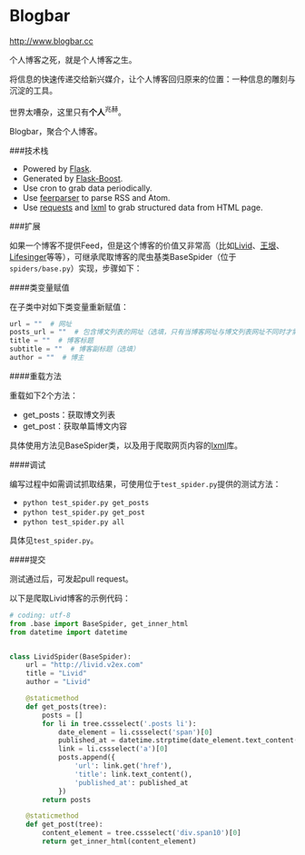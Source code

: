Blogbar
=======

http://www.blogbar.cc

个人博客之死，就是个人博客之生。

将信息的快速传递交给新兴媒介，让个人博客回归原来的位置：一种信息的雕刻与沉淀的工具。

世界太嘈杂，这里只有**个人**<sup>兆赫</sup>。

Blogbar，聚合个人博客。

###技术栈

* Powered by [Flask](http://flask.pocoo.org/).
* Generated by [Flask-Boost](https://github.com/hustlzp/Flask-Boost).
* Use cron to grab data periodically.
* Use [feerparser](http://pythonhosted.org/feedparser/) to parse RSS and Atom.
* Use [requests](http://docs.python-requests.org/en/latest/) and [lxml](http://lxml.de/) to grab structured data from HTML page.

###扩展

如果一个博客不提供Feed，但是这个博客的价值又非常高（比如[Livid](http://livid.v2ex.com/)、[王垠](http://www.yinwang.org/)、[Lifesinger](https://github.com/lifesinger/lifesinger.github.com/issues?q=label%3Ablog)等等），可继承爬取博客的爬虫基类BaseSpider（位于`spiders/base.py`）实现，步骤如下：

####类变量赋值

在子类中对如下类变量重新赋值：

```py
url = ""  # 网址
posts_url = ""  # 包含博文列表的网址（选填，只有当博客网址与博文列表网址不同时才需填写）
title = ""  # 博客标题
subtitle = ""  # 博客副标题（选填）
author = ""  # 博主
```

####重载方法

重载如下2个方法：

* get_posts：获取博文列表
* get_post：获取单篇博文内容

具体使用方法见BaseSpider类，以及用于爬取网页内容的[lxml](http://lxml.de/)库。

####调试

编写过程中如需调试抓取结果，可使用位于`test_spider.py`提供的测试方法：

* `python test_spider.py get_posts`
* `python test_spider.py get_post`
* `python test_spider.py all`

具体见`test_spider.py`。

####提交

测试通过后，可发起pull request。

以下是爬取Livid博客的示例代码：

```py
# coding: utf-8
from .base import BaseSpider, get_inner_html
from datetime import datetime


class LividSpider(BaseSpider):
    url = "http://livid.v2ex.com"
    title = "Livid"
    author = "Livid"

    @staticmethod
    def get_posts(tree):
        posts = []
        for li in tree.cssselect('.posts li'):
            date_element = li.cssselect('span')[0]
            published_at = datetime.strptime(date_element.text_content(), "%d %b %Y")
            link = li.cssselect('a')[0]
            posts.append({
                'url': link.get('href'),
                'title': link.text_content(),
                'published_at': published_at
            })
        return posts

    @staticmethod
    def get_post(tree):
        content_element = tree.cssselect('div.span10')[0]
        return get_inner_html(content_element)
```
